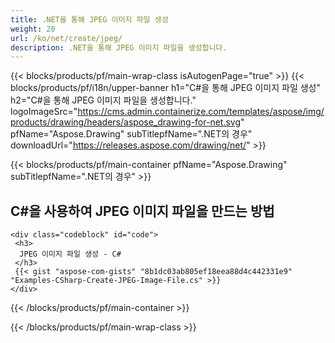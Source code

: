 ```yaml
---
title: .NET을 통해 JPEG 이미지 파일 생성
weight: 20
url: /ko/net/create/jpeg/
description: .NET을 통해 JPEG 이미지 파일을 생성합니다.
---
```


{{< blocks/products/pf/main-wrap-class isAutogenPage="true" >}}
{{< blocks/products/pf/i18n/upper-banner h1="C#을 통해 JPEG 이미지 파일 생성" h2="C#을 통해 JPEG 이미지 파일을 생성합니다." logoImageSrc="https://cms.admin.containerize.com/templates/aspose/img/products/drawing/headers/aspose_drawing-for-net.svg" pfName="Aspose.Drawing" subTitlepfName=".NET의 경우" downloadUrl="https://releases.aspose.com/drawing/net/" >}}

{{< blocks/products/pf/main-container pfName="Aspose.Drawing" subTitlepfName=".NET의 경우" >}}

<h2>C#을 사용하여 JPEG 이미지 파일을 만드는 방법</h2>

    <div class="codeblock" id="code">
     <h3>
      JPEG 이미지 파일 생성 - C#
     </h3>
     {{< gist "aspose-com-gists" "8b1dc03ab805ef18eea88d4c442331e9" "Examples-CSharp-Create-JPEG-Image-File.cs" >}}
    </div>

{{< /blocks/products/pf/main-container >}}


{{< /blocks/products/pf/main-wrap-class >}}
